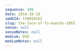 ```yaml
---
sequence: 436
date: 2014-10-18
imdbId: tt0059162
slug: the-face-of-fu-manchu-1965
venue: null
venueNotes: null
medium: DVD
mediumNotes: null
---
```

